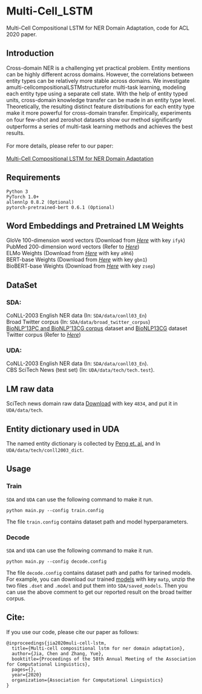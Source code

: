 # Multi-Cell_LSTM
Multi-Cell Compositional LSTM for NER Domain Adaptation, code for ACL 2020 paper.

## Introduction
Cross-domain NER is a challenging yet practical problem. Entity mentions can be highly different across domains. However, the correlations between entity types can be relatively more stable across domains. We investigate amulti-cellcompositionalLSTMstructurefor multi-task learning, modeling each entity type using a separate cell state. With the help of entity typed units, cross-domain knowledge transfer can be made in an entity type level. Theoretically, the resulting distinct feature distributions for each entity type make it more powerful for cross-domain transfer. Empirically, experiments on four few-shot and zeroshot datasets show our method signiﬁcantly outperforms a series of multi-task learning methods and achieves the best results.
<br> <br>
For more details, please refer to our paper:
<br><br>
[Multi-Cell Compositional LSTM for NER Domain Adaptation]()


## Requirements
```
Python 3 
PyTorch 1.0+
allennlp 0.8.2 (Optional)
pytorch-pretrained-bert 0.6.1 (Optional)
```

## Word Embeddings and Pretrained LM Weights
GloVe 100-dimension word vectors (Download from [*Here*](https://pan.baidu.com/s/1kgwVCGkbmcUVYyLb8VlXeQ) with key `ifyk`) <br>
PubMed 200-dimension word vectors (Refer to [*Here*](https://www.aclweb.org/anthology/W16-2922/)) <br>
ELMo Weights (Download from [*Here*](https://pan.baidu.com/s/1I4589wAsI-pivRcA4kTavg) with key `a9h6`) <br>
BERT-base Weights (Download from [*Here*](https://pan.baidu.com/s/1c1sK_J-cbJvtz52WyA9IBg) with key `gbn1`) <br>
BioBERT-base Weights (Download from [*Here*](https://pan.baidu.com/s/1Mj81A9SRtXwQ_SZoV8vHfA) with key `zsep`)

## DataSet
### SDA:
CoNLL-2003 English NER data (In: `SDA/data/conll03_En`) <br>
Broad Twitter corpus (In: `SDA/data/broad_twitter_corpus`) <br>
[BioNLP'13PC and BioNLP'13CG corpus](https://github.com/cambridgeltl/MTL-Bioinformatics-2016/tree/master/data) dataset and [BioNLP13CG](https://github.com/cambridgeltl/MTL-Bioinformatics-2016/tree/master/data) dataset <br>
Twitter corpus (Refer to [*Here*](https://www.aclweb.org/anthology/P18-1185.pdf))

### UDA:
CoNLL-2003 English NER data (In: `SDA/data/conll03_En`). <br>
CBS SciTech News (test set) (In: `UDA/data/tech/tech.test`). <br>

## LM raw data
SciTech news domain raw data [Download](https://pan.baidu.com/s/1_gv5eop_lL3HEUbhj8JqQg) with key `4834`, and put it in `UDA/data/tech`. 

## Entity dictionary used in UDA
The named entity dictionary is collected by [Peng et. al.](https://arxiv.org/pdf/1906.01378.pdf) and In `UDA/data/tech/conll2003_dict`.

## Usage
### Train
`SDA` and `UDA` can use the following command to make it run. <br>
```
python main.py --config train.config
```
The file `train.config` contains dataset path and model hyperparameters.

### Decode
`SDA` and `UDA` can use the following command to make it run. <br>
```
python main.py --config decode.config
```
The file `decode.config` contains dataset path and paths for tarined models. <br>
For example, you can download our trained [models](https://pan.baidu.com/s/1Tdoli7QiPl2SUL6N6w4X3g) with key `matp`, unzip the two files `.dset` and `.model` and put them into `SDA/saved_models`. Then you can use the above comment to get our reported result on the broad twitter corpus.


## Cite:
If you use our code, please cite our paper as follows:
```
@inproceedings{jia2020muli-cell-lstm,
  title={Multi-cell compositional lstm for ner domain adaptation},
  author={Jia, Chen and Zhang, Yue},
  booktitle={Proceedings of the 58th Annual Meeting of the Association for Computational Linguistics},
  pages={},
  year={2020}
  organization={Association for Computational Linguistics}
}
```
